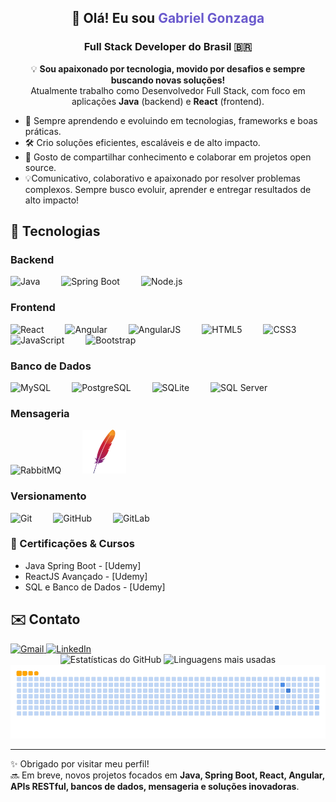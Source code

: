 <div align="center">

<h2>👋 Olá! Eu sou <span style="color:#6A5ACD">Gabriel Gonzaga</span></h2>
<h3>Full Stack Developer do Brasil 🇧🇷</h3>

💡 <b>Sou apaixonado por tecnologia, movido por desafios e sempre buscando novas soluções!</b>  
Atualmente trabalho como Desenvolvedor Full Stack, com foco em aplicações <b>Java</b> (backend) e <b>React</b> (frontend).

</div>

<ul>
  <li>🚀 Sempre aprendendo e evoluindo em tecnologias, frameworks e boas práticas.</li>
  <li>🛠️ Crio soluções eficientes, escaláveis e de alto impacto.</li>
  <li>💬 Gosto de compartilhar conhecimento e colaborar em projetos open source.</li>
  <li>💡Comunicativo, colaborativo e apaixonado por resolver problemas complexos. Sempre busco evoluir, aprender e entregar resultados de alto impacto!</li>


</ul>



## 🚀 Tecnologias

### Backend
<img src="https://cdn.jsdelivr.net/gh/devicons/devicon/icons/java/java-original.svg" height="70" alt="Java" title="Java" style="margin-right: 30px;" /> <img src="https://cdn.jsdelivr.net/gh/devicons/devicon/icons/spring/spring-original.svg" height="70" alt="Spring Boot" title="Spring Boot" style="margin-right: 30px;" /> <img src="https://cdn.jsdelivr.net/gh/devicons/devicon/icons/nodejs/nodejs-original.svg" height="70" alt="Node.js" title="Node.js" style="margin-right: 30px;" />

### Frontend
<img src="https://cdn.jsdelivr.net/gh/devicons/devicon/icons/react/react-original.svg" height="70" alt="React" title="React" style="margin-right: 30px;" /> <img src="https://cdn.jsdelivr.net/gh/devicons/devicon/icons/angular/angular-original.svg" height="70" alt="Angular" title="Angular" style="margin-right: 30px;" /> <img src="https://cdn.jsdelivr.net/gh/devicons/devicon/icons/angularjs/angularjs-original.svg" height="70" alt="AngularJS" title="AngularJS" style="margin-right: 30px;" /> <img src="https://cdn.jsdelivr.net/gh/devicons/devicon/icons/html5/html5-original.svg" height="70" alt="HTML5" title="HTML5" style="margin-right: 30px;" /> <img src="https://cdn.jsdelivr.net/gh/devicons/devicon/icons/css3/css3-original.svg" height="70" alt="CSS3" title="CSS3" style="margin-right: 30px;" /> <img src="https://cdn.jsdelivr.net/gh/devicons/devicon/icons/javascript/javascript-original.svg" height="70" alt="JavaScript" title="JavaScript" style="margin-right: 30px;" /> <img src="https://cdn.jsdelivr.net/gh/devicons/devicon/icons/bootstrap/bootstrap-original.svg" height="70" alt="Bootstrap" title="Bootstrap" style="margin-right: 30px;" />

### Banco de Dados
<img src="https://cdn.jsdelivr.net/gh/devicons/devicon/icons/mysql/mysql-original.svg" height="70" alt="MySQL" title="MySQL" style="margin-right: 30px;" /> <img src="https://cdn.jsdelivr.net/gh/devicons/devicon/icons/postgresql/postgresql-original.svg" height="70" alt="PostgreSQL" title="PostgreSQL" style="margin-right: 30px;" /> <img src="https://cdn.jsdelivr.net/gh/devicons/devicon/icons/sqlite/sqlite-original.svg" height="70" alt="SQLite" title="SQLite" style="margin-right: 30px;" /> <img src="https://cdn.jsdelivr.net/gh/devicons/devicon/icons/microsoftsqlserver/microsoftsqlserver-plain.svg" height="70" alt="SQL Server" title="SQL Server" style="margin-right: 30px;" />

### Mensageria
<img src="https://cdn.jsdelivr.net/gh/devicons/devicon/icons/rabbitmq/rabbitmq-original.svg" height="70" alt="RabbitMQ" title="RabbitMQ" style="margin-right: 30px;" /> <img src="https://raw.githubusercontent.com/devicons/devicon/master/icons/apache/apache-original.svg" height="70" alt="ActiveMQ" title="ActiveMQ" style="margin-right: 30px;" />

### Versionamento
<img src="https://cdn.jsdelivr.net/gh/devicons/devicon/icons/git/git-original.svg" height="70" alt="Git" title="Git" style="margin-right: 30px;" /> <img src="https://cdn.jsdelivr.net/gh/devicons/devicon/icons/github/github-original.svg" height="70" alt="GitHub" title="GitHub" style="margin-right: 30px;" /> <img src="https://cdn.jsdelivr.net/gh/devicons/devicon/icons/gitlab/gitlab-original.svg" height="70" alt="GitLab" title="GitLab" style="margin-right: 30px;" />

### 📜 Certificações & Cursos
- Java Spring Boot - [Udemy]
- ReactJS Avançado - [Udemy]
- SQL e Banco de Dados - [Udemy]
## ✉️ Contato

<a href="mailto:gabrielgonzaga.dev@gmail.com" target="_blank">
  <img src="https://img.shields.io/static/v1?message=Gmail&logo=gmail&label=&color=D14836&logoColor=white&labelColor=&style=for-the-badge" height="35" alt="Gmail" />
</a>
<a href="https://www.linkedin.com/in/gabriel-gonzaga-dev/" target="_blank">
  <img src="https://img.shields.io/static/v1?message=LinkedIn&logo=linkedin&label=&color=0077B5&logoColor=white&labelColor=&style=for-the-badge" height="35" alt="LinkedIn" />
</a>

<div align="center">
 <img src="https://github-readme-stats.vercel.app/api?username=Gabrielgonzaga-dev&show_icons=true&theme=dark" height="150" alt="Estatísticas do GitHub" />
  <img src="https://github-readme-stats.vercel.app/api/top-langs?username=Gabrielgonzaga-dev&locale=pt-br&hide_title=false&layout=compact&card_width=320&langs_count=6&theme=dracula&hide_border=false" height="150" alt="Linguagens mais usadas" />
</div>

<div align="center">
  <img src="https://raw.githubusercontent.com/Gonzaga777/Gonzaga777/output/ocean.gif" alt="Snake animation gif" />
</div>

---

✨ Obrigado por visitar meu perfil!  
🔜 Em breve, novos projetos focados em <b>Java, Spring Boot, React, Angular, APIs RESTful, bancos de dados, mensageria e soluções inovadoras</b>.
